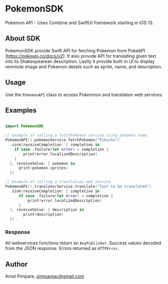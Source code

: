# PokemonSDK
Pokemon API - Uses Combine and SwiftUI framework starting in iOS 13.


## About SDK

PokemonSDK provide Swift API for fetching Pokemon from PokéAPI (https://pokeapi.co/docs/v2). It also provide API for translating given text into its Shakespearean description. Lastly it provide built-in UI to display remmote image and Pokemon details such as sprite, name, and description.

## Usage

Use the `PokemonAPI` class to access Pokenmon and translation web services.

## Examples

```swift

import PokemonSDK

// Example of calling a fetchPokemon service using pokemon name
PokemonAPI().pokemonService.fetchPokemon("Pikachu")
  .sink(receiveCompletion: { completion in
    if case .failure(let error) = completion {
        print(error.localizedDescription)
    }
  }, receiveValue: { pokemon in
      print(pokemon.sprites)
  })

```

```swift
// Example of calling a translation web service
PokemonAPI().translatorService.translate("Text to be translated")
  .sink(receiveCompletion: { completion in
      if case .failure(let error) = completion {
          print(error.localizedDescription)
      }
  }, receiveValue: { description in
        print(description)
  })
```


### Response

All webservices functions return an `AnyPublisher`. Success values decoded from the JSON response. Errors returned as `HTTPError`.


## Author

Amol Pimpare, pimpareac@gmail.com
